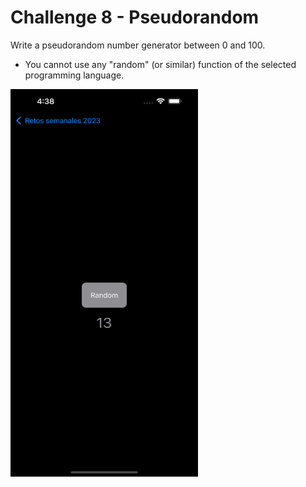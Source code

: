 # Challenge 8 - Pseudorandom

Write a pseudorandom number generator between 0 and 100.

- You cannot use any "random" (or similar) function of the selected programming language.

<img src="/ChallengesImages/Challenge%2008.png" width="300" height="620">
